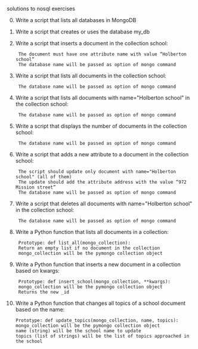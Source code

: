 solutions to nosql exercises

0. Write a script that lists all databases in MongoDB

1. Write a script that creates or uses the database my_db

2. Write a script that inserts a document in the collection school:

        The document must have one attribute name with value “Holberton school”
        The database name will be passed as option of mongo command

3. Write a script that lists all documents in the collection school:

        The database name will be passed as option of mongo command

4. Write a script that lists all documents with name="Holberton school" in the collection school:

        The database name will be passed as option of mongo command

5. Write a script that displays the number of documents in the collection school:

        The database name will be passed as option of mongo command 

6. Write a script that adds a new attribute to a document in the collection school:

        The script should update only document with name="Holberton school" (all of them)
        The update should add the attribute address with the value “972 Mission street”
        The database name will be passed as option of mongo command

7. Write a script that deletes all documents with name="Holberton school" in the collection school:

        The database name will be passed as option of mongo command

8. Write a Python function that lists all documents in a collection:

        Prototype: def list_all(mongo_collection):
        Return an empty list if no document in the collection
        mongo_collection will be the pymongo collection object

9. Write a Python function that inserts a new document in a collection based on kwargs:

        Prototype: def insert_school(mongo_collection, **kwargs):
        mongo_collection will be the pymongo collection object
        Returns the new _id

10. Write a Python function that changes all topics of a school document based on the name:

        Prototype: def update_topics(mongo_collection, name, topics):
        mongo_collection will be the pymongo collection object
        name (string) will be the school name to update
        topics (list of strings) will be the list of topics approached in the school